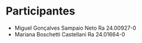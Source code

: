 # Participantes
- Miguel Gonçalves Sampaio Neto Ra 24.00927-0
- Mariana Boschetti Castellani Ra 24.01664-0
